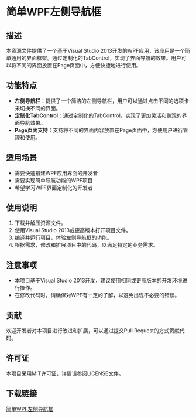 # 简单WPF左侧导航框

## 描述

本资源文件提供了一个基于Visual Studio 2013开发的WPF应用，该应用是一个简单通用的界面框架。通过定制化的TabControl，实现了界面导航的效果。用户可以将不同的界面放置在Page页面中，方便快捷地进行使用。

## 功能特点

- **左侧导航栏**：提供了一个简洁的左侧导航栏，用户可以通过点击不同的选项卡来切换不同的界面。
- **定制化TabControl**：通过定制化的TabControl，实现了更加灵活和美观的界面导航效果。
- **Page页面支持**：支持将不同的界面内容放置在Page页面中，方便用户进行管理和使用。

## 适用场景

- 需要快速搭建WPF应用界面的开发者
- 需要实现简单导航功能的WPF项目
- 希望学习WPF界面定制化的开发者

## 使用说明

1. 下载并解压资源文件。
2. 使用Visual Studio 2013或更高版本打开项目文件。
3. 编译并运行项目，体验左侧导航框的功能。
4. 根据需求，修改和扩展项目中的代码，以满足特定的业务需求。

## 注意事项

- 本项目基于Visual Studio 2013开发，建议使用相同或更高版本的开发环境进行操作。
- 在修改代码时，请确保对WPF有一定的了解，以避免出现不必要的错误。

## 贡献

欢迎开发者对本项目进行改进和扩展，可以通过提交Pull Request的方式贡献代码。

## 许可证

本项目采用MIT许可证，详情请参阅LICENSE文件。

## 下载链接

[简单WPF左侧导航框](https://pan.quark.cn/s/aac7d1329083)